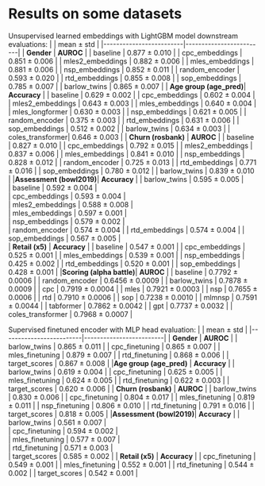 # Results on some datasets

Unsupervised learned embeddings with LightGBM model downstream evaluations:
|                         |     mean $\pm$ std      |
|-------------------------|-------------------------|
|    **Gender**           |  **AUROC**              |
|        baseline         |    0.877 $\pm$ 0.010    |
|        cpc_embeddings   |    0.851 $\pm$ 0.006    |
|        mles2_embeddings |    0.882 $\pm$ 0.006    |
|        mles_embeddings  |    0.881 $\pm$ 0.006    |
|        nsp_embeddings   |    0.852 $\pm$ 0.011    |
|        random_encoder   |    0.593 $\pm$ 0.020    |
|        rtd_embeddings   |    0.855 $\pm$ 0.008    |
|        sop_embeddings   |    0.785 $\pm$ 0.007    |
|        barlow_twins     |    0.865 $\pm$ 0.007    |
| **Age group (age_pred)**|  **Accuracy**           |
|        baseline         |    0.629 $\pm$ 0.002    |
|        cpc_embeddings   |    0.602 $\pm$ 0.004    |
|        mles2_embeddings |    0.643 $\pm$ 0.003    |
|        mles_embeddings  |    0.640 $\pm$ 0.004    |
|        mles_longformer  |    0.630 $\pm$ 0.003    |
|        nsp_embeddings   |    0.621 $\pm$ 0.005    |
|        random_encoder   |    0.375 $\pm$ 0.003    |
|        rtd_embeddings   |    0.631 $\pm$ 0.006    |
|        sop_embeddings   |    0.512 $\pm$ 0.002    |
|        barlow_twins     |    0.634 $\pm$ 0.003    |
|        coles_transformer|    0.646 $\pm$ 0.003    |
|    **Churn (rosbank)**  |  **AUROC**              |
|        baseline         |    0.827  $\pm$ 0.010   |
|        cpc_embeddings   |    0.792  $\pm$ 0.015   |
|        mles2_embeddings |    0.837  $\pm$ 0.006   |
|        mles_embeddings  |    0.841  $\pm$ 0.010   |
|        nsp_embeddings   |    0.828  $\pm$ 0.012   |
|        random_encoder   |    0.725  $\pm$ 0.013   |
|        rtd_embeddings   |    0.771  $\pm$ 0.016   |
|        sop_embeddings   |    0.780  $\pm$ 0.012   |
|        barlow_twins     |    0.839  $\pm$ 0.010   |
|**Assessment (bowl2019)**|  **Accuracy**           |
|        barlow_twins     |    0.595 $\pm$ 0.005    |    
|        baseline         |    0.592 $\pm$ 0.004    |    
|        cpc_embeddings   |    0.593 $\pm$ 0.004    |    
|        mles2_embeddings |    0.588 $\pm$ 0.008    |    
|        mles_embeddings  |    0.597 $\pm$ 0.001    |    
|        nsp_embeddings   |    0.579 $\pm$ 0.002    |    
|        random_encoder   |    0.574 $\pm$ 0.004    |
|        rtd_embeddings   |    0.574 $\pm$ 0.004    |
|        sop_embeddings   |    0.567 $\pm$ 0.005    |    
|    **Retail (x5)**      |  **Accuracy**           |
|        baseline         |    0.547 $\pm$ 0.001    |
|        cpc_embeddings   |    0.525 $\pm$ 0.001    |
|        mles_embeddings  |    0.539 $\pm$ 0.001    |
|        nsp_embeddings   |    0.425 $\pm$ 0.002    |
|        rtd_embeddings   |    0.520 $\pm$ 0.001    |
|        sop_embeddings   |    0.428 $\pm$ 0.001    |
|**Scoring (alpha battle)**| **AUROC**              |
|        baseline         |    0.7792 $\pm$ 0.0006  |
|        random_encoder   |    0.6456 $\pm$ 0.0009  |
|        barlow_twins     |    0.7878 $\pm$ 0.0009  |
|        cpc              |    0.7919 $\pm$ 0.0004  |
|        mles             |    0.7921 $\pm$ 0.0003  |
|        nsp              |    0.7655 $\pm$ 0.0006  |
|        rtd              |    0.7910 $\pm$ 0.0006  |
|        sop              |    0.7238 $\pm$ 0.0010  |
|        mlmnsp           |    0.7591 $\pm$ 0.0044  |
|        tabformer        |    0.7862 $\pm$ 0.0042  |
|        gpt              |    0.7737 $\pm$ 0.0032  |
|   coles_transformer     |    0.7968 $\pm$ 0.0007  |

Supervised finetuned encoder with MLP head evaluation:
|                         |     mean $\pm$ std      |
|-------------------------|-------------------------|
|    **Gender**           |  **AUROC**              |
|        barlow_twins     |    0.865 $\pm$ 0.011    |
|        cpc_finetuning   |    0.865 $\pm$ 0.007    |
|        mles_finetuning  |    0.879 $\pm$ 0.007    |
|        rtd_finetuning   |    0.868 $\pm$ 0.006    |
|        target_scores    |    0.867 $\pm$ 0.008    |
|**Age group (age_pred)** |  **Accuracy**           |
|        barlow_twins     |    0.619 $\pm$ 0.004    |
|        cpc_finetuning   |    0.625 $\pm$ 0.005    |
|        mles_finetuning  |    0.624 $\pm$ 0.005    |
|        rtd_finetuning   |    0.622 $\pm$ 0.003    |
|        target_scores    |    0.620 $\pm$ 0.006    |
|    **Churn (rosbank)**  |  **AUROC**              |
|        barlow_twins     |    0.830 $\pm$ 0.006    |
|        cpc_finetuning   |    0.804 $\pm$ 0.017    |
|        mles_finetuning  |    0.819 $\pm$ 0.011    |
|        nsp_finetuning   |    0.806 $\pm$ 0.010    |
|        rtd_finetuning   |    0.791 $\pm$ 0.016    |
|        target_scores    |    0.818 $\pm$ 0.005    |
|**Assessment (bowl2019)**|  **Accuracy**           |
|        barlow_twins     |    0.561 $\pm$ 0.007    |    
|        cpc_finetuning   |    0.594 $\pm$ 0.002    |    
|        mles_finetuning  |    0.577 $\pm$ 0.007    |    
|        rtd_finetuning   |    0.571 $\pm$ 0.003    |    
|        target_scores    |    0.585 $\pm$ 0.002    |
|    **Retail (x5)**      |  **Accuracy**           |
|        cpc_finetuning   |    0.549 $\pm$ 0.001    |
|        mles_finetuning  |    0.552 $\pm$ 0.001    |
|        rtd_finetuning   |    0.544 $\pm$ 0.002    |
|        target_scores    |    0.542 $\pm$ 0.001    |
